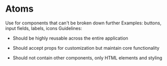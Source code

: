 # Atoms

Use for components that can't be broken down further
Examples: buttons, input fields, labels, icons
Guidelines:

- Should be highly reusable across the entire application

- Should accept props for customization but maintain core functionality

- Should not contain other components, only HTML elements and styling